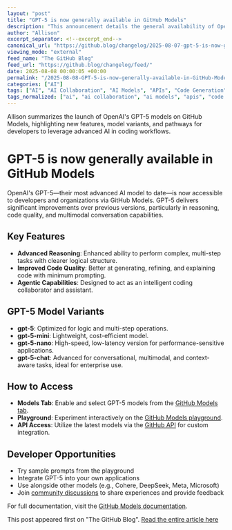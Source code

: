```yaml
---
layout: "post"
title: "GPT-5 is now generally available in GitHub Models"
description: "This announcement details the general availability of OpenAI's latest GPT-5 model in GitHub Models. It describes the different GPT-5 variants now accessible, improvements in code generation and reasoning, and user experience enhancements. Developers can explore these models via GitHub's Models tab, playground, or API, and integrate GPT-5 into a variety of applications for advanced and conversational AI-powered coding workflows."
author: "Allison"
excerpt_separator: <!--excerpt_end-->
canonical_url: "https://github.blog/changelog/2025-08-07-gpt-5-is-now-generally-available-in-github-models"
viewing_mode: "external"
feed_name: "The GitHub Blog"
feed_url: "https://github.blog/changelog/feed/"
date: 2025-08-08 00:00:05 +00:00
permalink: "/2025-08-08-GPT-5-is-now-generally-available-in-GitHub-Models.html"
categories: ["AI"]
tags: ["AI", "AI Collaboration", "AI Models", "APIs", "Code Generation", "Coding Assistant", "Conversational AI", "GitHub Models", "GPT 5", "Gpt 5 Chat", "Gpt 5 Mini", "Gpt 5 Nano", "Model Integration", "Model Playground", "Model Variants", "News", "OpenAI", "Software Development"]
tags_normalized: ["ai", "ai collaboration", "ai models", "apis", "code generation", "coding assistant", "conversational ai", "github models", "gpt 5", "gpt 5 chat", "gpt 5 mini", "gpt 5 nano", "model integration", "model playground", "model variants", "news", "openai", "software development"]
---
```


Allison summarizes the launch of OpenAI's GPT-5 models on GitHub Models, highlighting new features, model variants, and pathways for developers to leverage advanced AI in coding workflows.<!--excerpt_end-->

# GPT-5 is now generally available in GitHub Models

OpenAI's GPT-5—their most advanced AI model to date—is now accessible to developers and organizations via GitHub Models. GPT-5 delivers significant improvements over previous versions, particularly in reasoning, code quality, and multimodal conversation capabilities.

## Key Features

- **Advanced Reasoning**: Enhanced ability to perform complex, multi-step tasks with clearer logical structure.
- **Improved Code Quality**: Better at generating, refining, and explaining code with minimum prompting.
- **Agentic Capabilities**: Designed to act as an intelligent coding collaborator and assistant.

## GPT-5 Model Variants

- **gpt-5**: Optimized for logic and multi-step operations.
- **gpt-5-mini**: Lightweight, cost-efficient model.
- **gpt-5-nano**: High-speed, low-latency version for performance-sensitive applications.
- **gpt-5-chat**: Advanced for conversational, multimodal, and context-aware tasks, ideal for enterprise use.

## How to Access

- **Models Tab**: Enable and select GPT-5 models from the [GitHub Models tab](https://docs.github.com/github-models/about-github-models#enabling-github-models).
- **Playground**: Experiment interactively on the [GitHub Models playground](https://github.com/marketplace/models).
- **API Access**: Utilize the latest models via the [GitHub API](https://docs.github.com/github-models/prototyping-with-ai-models#experimenting-with-ai-models-using-the-api) for custom integration.

## Developer Opportunities

- Try sample prompts from the playground
- Integrate GPT-5 into your own applications
- Use alongside other models (e.g., Cohere, DeepSeek, Meta, Microsoft)
- Join [community discussions](https://github.com/orgs/community/discussions/categories/models?discussions_q=is%3Aopen+category%3AModels+) to share experiences and provide feedback

For full documentation, visit the [GitHub Models documentation](https://docs.github.com/github-models).

This post appeared first on "The GitHub Blog". [Read the entire article here](https://github.blog/changelog/2025-08-07-gpt-5-is-now-generally-available-in-github-models)
